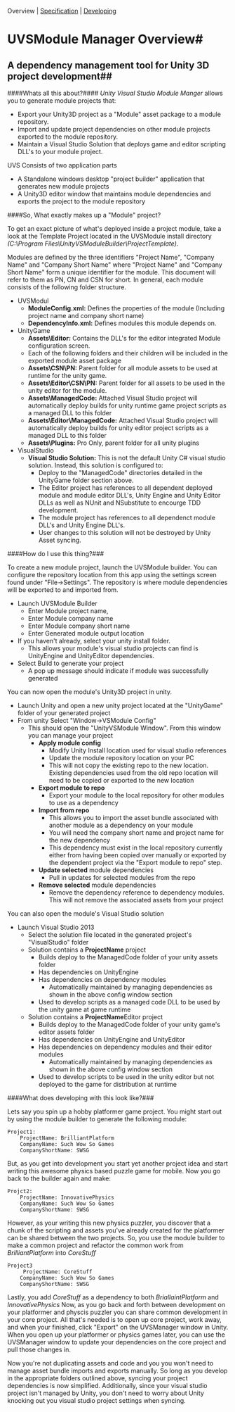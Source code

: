 Overview | [Specification](SPECIFICATION.md) | [Developing](DEVELOPMENT.md)
# UVSModule Manager Overview#
## A dependency management tool for Unity 3D project development##

####Whats all this about?####
*Unity Visual Studio Module Manger* allows you to generate module projects that:

* Export your Unity3D project as a "Module" asset package to a module repository.
* Import and update project dependencies on other module projects exported to the module repository.
* Maintain a Visual Studio Solution that deploys game and editor scripting DLL's to your module project.

UVS Consists of two application parts

* A Standalone windows desktop "project builder" application that generates new module projects
* A Unity3D editor window that maintains module dependencies and exports the project to the module repository

####So, What exactly makes up a "Module" project?

To get an exact picture of what's deployed inside a project module, take a look at the Template Project located in the UVSModule install directory *(C:\Program Files\UnityVSModuleBuilder\ProjectTemplate)*.

Modules are defined by the three identifiers "Project Name", "Company Name" and "Company Short Name" where "Project Name" and "Company Short Name" form a unique identifier for the module. This document will refer to them as PN, CN and CSN for short. In general, each module consists of the following folder structure.

* UVSModul
 	* **ModuleConfig.xml:** Defines the properties of the module (Including project name and company short name)
 	* **DependencyInfo.xml:** Defines modules this module depends on. 
* UnityGame
	* **Assets\Editor:** Contains the DLL's for the editor integrated Module configuration screen. 
	* Each of the following folders and their children will be included in the exported module asset package  
	* **Assets\CSN\PN\:** Parent folder for all module assets to be used at runtime for the unity game.
	* **Assets\Editor\CSN\PN:** Parent folder for all assets to be used in the unity editor for the module.
	* **Assets\ManagedCode:** Attached Visual Studio project will automatically deploy builds for unity runtime game project scripts as a managed DLL to this folder
	* **Assets\Editor\ManagedCode:** Attached Visual Studio project will automatically deploy builds for unity editor project scripts as a managed DLL to this folder
	* **Assets\Plugins:** Pro Only, parent folder for all unity plugins
* VisualStudio
	* **Visual Studio Solution:** This is not the default Unity C# visual  studio solution. Instead, this solution is configured to:
		* Deploy to the "ManagedCode" directories detailed in the UnityGame folder section above.
		* The Editor project has references to all dependent deployed module and module editor DLL's, Unity Engine and Unity Editor DLLs as well as NUnit and NSubstitute to encourge TDD development.
		* The module project has references to all dependenct module DLL's and Unity Engine DLL's.
		* User changes to this solution will not be destroyed by Unity Asset syncing.

####How do I use this thing?###

To create a new module project, launch the UVSModule builder. You can configure the repository location from this app using the settings screen found under "File->Settings". The repository is where module dependencies will be exported to and imported from.

* Launch UVSModule Builder 
	* Enter Module project name, 
	* Enter Module company name 
	* Enter Module company short name
	* Enter Generated module output location
*  If you haven't already, select your unity install folder.
	*  This allows your module's visual studio projects can find is UnityEngine and UnityEditor dependencies. 
* Select Build to generate your project
	* A pop up message should indicate if module was successfully generated

 You can now open the module's Unity3D project in unity.

* Launch Unity and open a new unity project located at the "UnityGame" folder of your generated project
* From unity Select "Window->VSModule Config"
	* This should open the "UnityVSModule Window". From this window you can manage your project
		* **Apply module config**
			* Modify Unity Install location used for visual studio references
			* Update the module repository location on your PC
			* This will not copy the existing repo to the new location. Existing dependencies used from the old repo location will need to be copied or exported to the new location
		* **Export module to repo**
			* Export your module to the local repository for other modules to use as a dependency
		* **Import from repo**
			* This allows you to import the asset bundle associated with another module as a dependency on your module
			* You will need the company short name and project name for the new dependency
			* This dependency must exist in the local repository currently either from having been copied over manually or exported by the dependent project via the "Export module to repo" step.
		* **Update selected** module dependencies
			* Pull in updates for selected modules from the repo
		* **Remove selected** module dependencies
			* Remove the dependency reference to dependency modules. This will not remove the associated assets from your project
	
You can also open the module's Visual Studio solution

* Launch Visual Studio 2013
	* Select the solution file located in the generated project's "VisualStudio" folder
	* Solution contains a **ProjectName** project
		* Builds deploy to the ManagedCode folder of your unity assets folder
		* Has dependencies on UnityEngine 
		* Has dependencies on dependency modules 
			* Automatically maintained by managing dependencies as shown in the above config window section 
		* Used to develop scripts as a managed code DLL to be used by the unity game at game runtime
	* Solution contains a  **ProjectName**Editor project
		* Builds deploy to the ManagedCode folder of your unity game's editor assets folder
		* Has dependencies on UnityEngine and UnityEditor
		* Has dependencies on dependency modules and their editor modules
			* Automatically maintained by managing dependencies as shown in the above config window section
		* Used to develop scripts to be used in the unity editor but not deployed to the game for distribution at runtime

####What does developing with this look like?###

Lets say you spin up a hobby platformer game project. You might start out by using the module builder to generate the following module:

	Project1:
		ProjectName: BrilliantPlatform
		CompanyName: Such Wow So Games
		CompanyShortName: SWSG

But, as you get into development you start yet another project idea and start writing this awesome physics based puzzle game for mobile. Now you go back to the builder again and make:

	Projct2:
		ProjectName: InnovativePhysics
		CompanyName: Such Wow So Games
		CompanyShortName: SWSG

However, as your writing this new physics puzzler, you discover that a chunk of the scripting and assets you've already created for the platformer can be shared between the two projects. So, you use the module builder to make a common project and refactor the common work from *BrilliantPlatform* into *CoreStuff*

	Project3
		 ProjectName: CoreStuff
		CompanyName: Such Wow So Games
		CompanyShortName: SWSG

Lastly, you add *CoreStuff* as a dependency to both *BriallaintPlatform* and *InnovativePhysics* Now, as you go back and forth between development on your platformer and physcis puzzler you can share common development in your core project. All that's needed is to open up core project, work away, and when your finished, click "Export" on the UVSManager window in Unity. When you open up your platformer or physics games later, you can use the UVSManager window to update your dependencies on the core project and pull those changes in. 

Now you're not duplicating assets and code and you you won't need to manage asset bundle imports and exports manually. So long as you develop in the appropriate folders outlined above, syncing your project dependencies is now simplified. Additionally, since your visual studio project isn't managed by Unity, you don't need to worry about Unity knocking out you visual studio project settings when syncing. 